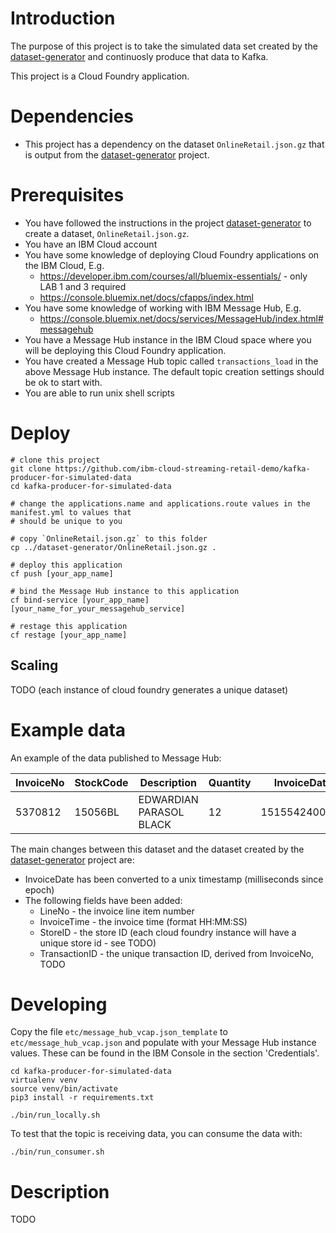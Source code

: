 # Introduction

The purpose of this project is to take the simulated data set created by the [dataset-generator](https://github.com/ibm-cloud-streaming-retail-demo/dataset-generator) and continuosly produce that data to Kafka.

This project is a Cloud Foundry application.

# Dependencies

- This project has a dependency on the dataset `OnlineRetail.json.gz` that is output from the [dataset-generator](https://github.com/ibm-cloud-streaming-retail-demo/dataset-generator) project.

# Prerequisites

- You have followed the instructions in the project [dataset-generator](https://github.com/ibm-cloud-streaming-retail-demo/dataset-generator) to create a dataset, `OnlineRetail.json.gz`.
- You have an IBM Cloud account
- You have some knowledge of deploying Cloud Foundry applications on the IBM Cloud, E.g. 
  - https://developer.ibm.com/courses/all/bluemix-essentials/ - only LAB 1 and 3 required
  - https://console.bluemix.net/docs/cfapps/index.html
- You have some knowledge of working with IBM Message Hub, E.g.
  - https://console.bluemix.net/docs/services/MessageHub/index.html#messagehub
- You have a Message Hub instance in the IBM Cloud space where you will be deploying this Cloud Foundry application. 
- You have created a Message Hub topic called `transactions_load` in the above Message Hub instance.  The default topic creation settings should be ok to start with.
- You are able to run unix shell scripts

# Deploy

```
# clone this project
git clone https://github.com/ibm-cloud-streaming-retail-demo/kafka-producer-for-simulated-data
cd kafka-producer-for-simulated-data

# change the applications.name and applications.route values in the manifest.yml to values that
# should be unique to you

# copy `OnlineRetail.json.gz` to this folder
cp ../dataset-generator/OnlineRetail.json.gz .

# deploy this application
cf push [your_app_name]

# bind the Message Hub instance to this application
cf bind-service [your_app_name] [your_name_for_your_messagehub_service]

# restage this application
cf restage [your_app_name]
```

## Scaling

TODO (each instance of cloud foundry generates a unique dataset)

# Example data

An example of the data published to Message Hub:

InvoiceNo | StockCode | Description             | Quantity | InvoiceDate    | UnitPrice | CustomerID | Country | LineNo | InvoiceTime | StoreID | TransactionID
-- | -- | -- | -- | -- | -- | -- | -- | -- | -- | -- | --
5370812   | 15056BL   | EDWARDIAN PARASOL BLACK | 12       | 1515542400000 | 5.95      | 15332      | Lithuania  | 3 | 00:00:00 | 0 | 537081230180110

The main changes between this dataset and the dataset created by the  [dataset-generator](https://github.com/ibm-cloud-streaming-retail-demo/dataset-generator) project are:

- InvoiceDate has been converted to a unix timestamp (milliseconds since epoch)
- The following fields have been added:
  - LineNo - the invoice line item number
  - InvoiceTime - the invoice time (format HH:MM:SS)
  - StoreID - the store ID (each cloud foundry instance will have a unique store id - see TODO)
  - TransactionID - the unique transaction ID, derived from InvoiceNo, TODO

# Developing

Copy the file `etc/message_hub_vcap.json_template` to `etc/message_hub_vcap.json` and populate with your Message Hub instance values.  These can be found in the IBM Console in the section 'Credentials'.

```
cd kafka-producer-for-simulated-data
virtualenv venv
source venv/bin/activate
pip3 install -r requirements.txt

./bin/run_locally.sh
```

To test that the topic is receiving data, you can consume the data with:

```
./bin/run_consumer.sh
```

# Description

TODO

